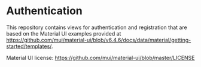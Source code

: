 # Authentication

This repository contains views for authentication and registration that are based on the Material UI examples provided at https://github.com/mui/material-ui/blob/v6.4.6/docs/data/material/getting-started/templates/.

Material UI license: https://github.com/mui/material-ui/blob/master/LICENSE

